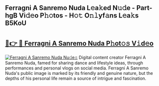 ## Ferragni A Sanremo Nuda L𝚎a𝚔ed N𝚞𝚍e - Part-hgB Vi𝚍𝚎o P𝚑𝚘tos - H𝚘𝚝 O𝚗𝚕yf𝚊ns L𝚎a𝚔s B5KoU

# <h2><a href="http://kfc9vv3.oniu.top/?m=Ferragni+A+Sanremo+Nuda">🔗👉 🔴 Ferragni A Sanremo Nuda P𝚑ot𝚘𝚜 V𝚒d𝚎o</a></h2>

[![Ferragni A Sanremo Nuda Nu𝚍e𝚜](https://i.imgur.com/0qMVB7G.gif)](http://kfc9vv3.oniu.top/?m=Ferragni+A+Sanremo+Nuda)
Digital content creator Ferragni A Sanremo Nuda, famed for sharing dance and lifestyle ideas, through performances and personal vlogs on social media. Ferragni A Sanremo Nuda's public image is marked by its friendly and genuine nature, but the depths of his personal life remain a source of intrigue and fascination.  
